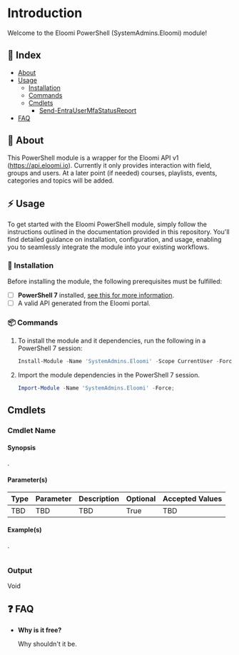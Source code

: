 # Introduction
Welcome to the Eloomi PowerShell (SystemAdmins.Eloomi) module!

## :ledger: Index

- [About](#beginner-about)
- [Usage](#zap-usage)
  - [Installation](#electric_plug-installation)
  - [Commands](#package-commands)
  - [Cmdlets](#cmdlets)
    - [Send-EntraUserMfaStatusReport](#Send-EntraUserMfaStatusReport)
- [FAQ](#question-faq)

##  :beginner: About
This PowerShell module is a wrapper for the Eloomi API v1 (https://api.eloomi.io).
Currently it only provides interaction with field, groups and users.
At a later point (if needed) courses, playlists, events, categories and topics will be added.

## :zap: Usage
To get started with the Eloomi PowerShell module, simply follow the instructions outlined in the documentation provided in this repository. You'll find detailed guidance on installation, configuration, and usage, enabling you to seamlessly integrate the module into your existing workflows.

###  :electric_plug: Installation

Before installing the module, the following prerequisites must be fulfilled:

- [ ] **PowerShell 7** installed, [see this for more information](https://learn.microsoft.com/en-us/powershell/scripting/install/installing-powershell-on-windows?view=powershell-7.5).
- [ ] A valid API generated from the Eloomi portal.

###  :package: Commands
1. To install the module and it dependencies, run the following in a PowerShell 7 session:

   ```powershell
   Install-Module -Name 'SystemAdmins.Eloomi' -Scope CurrentUser -Force;
   ```

2. Import the module dependencies in the PowerShell 7 session.

   ```powershell
   Import-Module -Name 'SystemAdmins.Eloomi' -Force;
   ```


## Cmdlets

### Cmdlet Name

#### Synopsis

.

#### Parameter(s)

| Type   | Parameter    | Description                                                  | Optional | Accepted Values |
| ------ | ------------ | ------------------------------------------------------------ | -------- | --------------- |
| TBD | TBD | TBD | True     | TBD |

#### Example(s)

.

```powershell

```

### Output

Void



## :question: FAQ

- **Why is it free?**

  Why shouldn't it be.